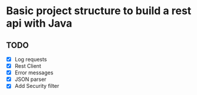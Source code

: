 # Basic project structure to build a rest api with Java

## TODO

- [X] Log requests
- [X] Rest Client
- [X] Error messages
- [X] JSON parser
- [X] Add Security filter